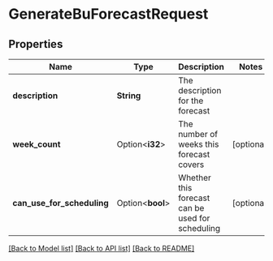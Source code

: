 # GenerateBuForecastRequest

## Properties

Name | Type | Description | Notes
------------ | ------------- | ------------- | -------------
**description** | **String** | The description for the forecast | 
**week_count** | Option<**i32**> | The number of weeks this forecast covers | [optional]
**can_use_for_scheduling** | Option<**bool**> | Whether this forecast can be used for scheduling | [optional]

[[Back to Model list]](../README.md#documentation-for-models) [[Back to API list]](../README.md#documentation-for-api-endpoints) [[Back to README]](../README.md)


